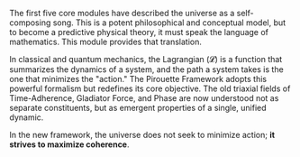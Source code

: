 The first five core modules have described the universe as a self-composing song. This is a potent philosophical and conceptual model, but to become a predictive physical theory, it must speak the language of mathematics. This module provides that translation.

In classical and quantum mechanics, the Lagrangian (𝓛) is a function that summarizes the dynamics of a system, and the path a system takes is the one that minimizes the "action." The Pirouette Framework adopts this powerful formalism but redefines its core objective. The old triaxial fields of Time-Adherence, Gladiator Force, and Phase are now understood not as separate constituents, but as emergent properties of a single, unified dynamic.

In the new framework, the universe does not seek to minimize action; **it strives to maximize coherence**.